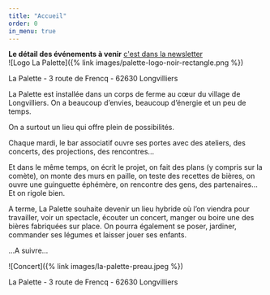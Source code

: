 ```yaml
---
title: "Accueil"
order: 0
in_menu: true
---
```

<div id="fb-root"></div>
<script async defer crossorigin="anonymous" src="https://connect.facebook.net/fr_FR/sdk.js#xfbml=1&version=v23.0"></script>

**Le détail des événements à venir** <a href="https://mailchi.mp/lapalette.org/lagazetteno3-2317?e=202a69079a" target="_blank">c'est dans la newsletter</a>
<br>
![Logo La Palette]({% link images/palette-logo-noir-rectangle.png %})
<br>

La Palette - 3 route de Frencq - 62630 Longvilliers

La Palette est installée dans un corps de ferme au cœur du village de Longvilliers.
On a beaucoup d’envies, beaucoup d’énergie et un peu de temps.  

On a surtout un lieu qui offre plein de possibilités.

Chaque mardi, le bar associatif ouvre ses portes avec des ateliers, des concerts, des projections, des rencontres...

Et dans le même temps, on écrit le projet, on fait des plans (y compris sur la comète), on monte des murs en paille, on teste des recettes de bières, on ouvre une guinguette éphémère, on rencontre des gens, des partenaires…
Et on rigole bien.

A terme, La Palette souhaite devenir un lieu hybride où l’on viendra pour travailler, voir un spectacle, écouter un concert, manger ou boire une des bières fabriquées sur place. On pourra également se poser, jardiner, commander ses légumes et laisser jouer ses enfants. 

…A suivre…

<div class="fb-page" 
data-href="https://www.facebook.com/profile.php?id=100090895787563"
data-width="380" 
data-hide-cover="false"
data-show-facepile="false"></div>

![Concert]({% link images/la-palette-preau.jpeg %})



La Palette - 3 route de Frencq - 62630 Longvilliers 